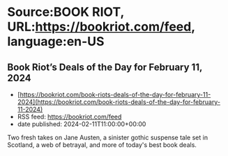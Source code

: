 # Source:BOOK RIOT, URL:https://bookriot.com/feed, language:en-US

## Book Riot’s Deals of the Day for February 11, 2024
 - [https://bookriot.com/book-riots-deals-of-the-day-for-february-11-2024](https://bookriot.com/book-riots-deals-of-the-day-for-february-11-2024)
 - RSS feed: https://bookriot.com/feed
 - date published: 2024-02-11T11:00:00+00:00

Two fresh takes on Jane Austen, a sinister gothic suspense tale set in Scotland, a web of betrayal, and more of today's best book deals.


